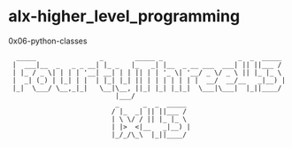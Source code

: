 # alx-higher_level_programming

0x06-python-classes


      _____                _        _____ _                   _  _  _____ 
     |  ___|__  _   _ _ __| |_ _   |_   _| |__  _ __ ___  ___| || ||___ / 
     | |_ / _ \| | | | '__| __| | | || | | '_ \| '__/ _ \/ _ \ || |_ |_ \ 
     |  _| (_) | |_| | |  | |_| |_| || | | | | | | |  __/  __/__   _|__) |
     |_|  \___/ \__,_|_|   \__|\__, ||_| |_| |_|_|  \___|\___|  |_||____/ 
                               |___/                                      
                               _      _  _  _____ 
                              / |_  _| || ||___ / 
                              | \ \/ / || |_ |_ \ 
                              | |>  <|__   _|__) |
                              |_/_/\_\  |_||____/ 
                                                  

